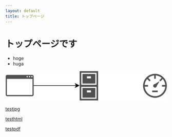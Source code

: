 ```yaml
---
layout: default
title: トップページ
---
```


# トップページです

* hoge
* huga

![testsvg](img/test2.svg?sanitize=true)

[testjpg](img/test.jpg)

[testhtml](img/test3.html)

[testpdf](img/test.pdf)
